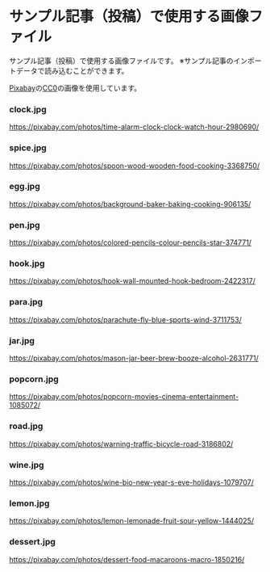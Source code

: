 # サンプル記事（投稿）で使用する画像ファイル

サンプル記事（投稿）で使用する画像ファイルです。
※サンプル記事のインポートデータで読み込むことができます。

[Pixabay](https://pixabay.com/)の[CC0](https://creativecommons.jp/sciencecommons/cc0-faq/)の画像を使用しています。

### clock.jpg
https://pixabay.com/photos/time-alarm-clock-clock-watch-hour-2980690/

### spice.jpg
https://pixabay.com/photos/spoon-wood-wooden-food-cooking-3368750/

### egg.jpg
https://pixabay.com/photos/background-baker-baking-cooking-906135/

### pen.jpg
https://pixabay.com/photos/colored-pencils-colour-pencils-star-374771/

### hook.jpg
https://pixabay.com/photos/hook-wall-mounted-hook-bedroom-2422317/

### para.jpg
https://pixabay.com/photos/parachute-fly-blue-sports-wind-3711753/

### jar.jpg
https://pixabay.com/photos/mason-jar-beer-brew-booze-alcohol-2631771/

### popcorn.jpg
https://pixabay.com/photos/popcorn-movies-cinema-entertainment-1085072/

### road.jpg
https://pixabay.com/photos/warning-traffic-bicycle-road-3186802/

### wine.jpg
https://pixabay.com/photos/wine-bio-new-year-s-eve-holidays-1079707/

### lemon.jpg
https://pixabay.com/photos/lemon-lemonade-fruit-sour-yellow-1444025/

### dessert.jpg
https://pixabay.com/photos/dessert-food-macaroons-macro-1850216/


